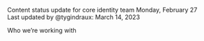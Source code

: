 Content status update for core identity team
Monday, February 27
<br> Last updated by @tygindraux: March 14, 2023

Who we’re working with



